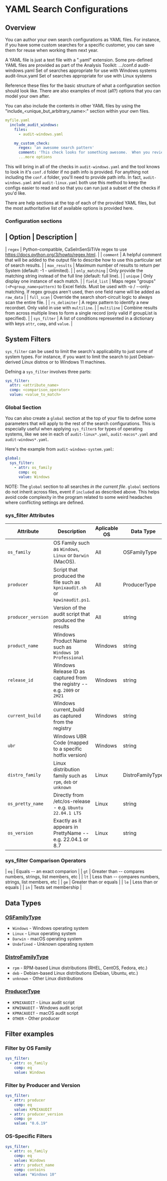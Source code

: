 # YAML Search Configurations

## Overview
You can author your own search configurations as YAML files.  For instance, if you have some custom searches for a specific customer, you can save them for reuse when working them next year.

A YAML file is just a text file with a ".yaml" extension.  Some pre-defined YAML files are provided as part of the Analysis Toolkit:
    .../conf.d
        audit-windows.yaml      Set of searches appropriate for use with Windows systems
        audit-linux.yaml        Set of searches appropriate for use with Linux systems

Reference these files for the basic structure of what a configuration section should look like.  There are also examples of most (all?) options that you can model your own after.

You can also include the contents in other YAML files by using the "include_<unique_but_arbitrary_name>:" section within your own files.
```yaml
myfile.yaml
  include_audit_windows:
    files:
      - audit-windows.yaml

    my_custom_check:
      regex: 'an awesome search pattern'
      comment: 'This check looks for something awesome.  When you review this later in Excel, this comment will remind you of its awesomeness.'
      ...more options
```

This will bring in all of the checks in `audit-windows.yaml` and the tool knows to look in it's `conf.d` folder if no path info is provided.  For anything not including the `conf.d` folder, you'll need to provide path info.  In fact, `audit-windows.yaml` and `audit-linux.yaml` both use this method to keep the configs easier to read and so that you can run just a subset of the checks if you'd like.

There are help sections at the top of each of the provided YAML files, but the most authoritative list of available options is provided here.

### Configuration sections
| Option        | Description |
-------------------------------
| `regex`         | Python-compatible, CaSeInSenSiTiVe regex to use https://docs.python.org/3/howto/regex.html. |
| `comment`       | A helpful comment that will be added to the output file to describe how to use this particular set of search results. |
| `max_results`   | Maximum number of results to return per System (default: -1 - unlimited). |
| `only_matching` | Only provide the matching string instead of the full line (default: full line). |
| `unique`        | Only display one instance of each match. |
| `field_list`    | Maps regex "groups" `(<P<group_name>pattern)` to Excel fields.  Must be used with -o / --only-matching.  If regex groups aren't used, then one field name will be added as `raw_data` |
| `full_scan`     | Override the search short-circuit logic to always scan the entire file. |
| `rs_delimiter`  | A regex pattern to identify a new recordset.  Only valid in use with `multiline`. |
| `multiline`       | Combine results from across multiple lines to form a single record (only valid if groupList is specified). |
| `sys_filter`    | A list of conditions represented in a dictionary with keys `attr`, `comp`, and `value`. |

## System Filters
`sys_filter` can be used to limit the search's applicability to just some of system types.  For instance, if you want to limit the search to just Debian-derived Linux distros or to Windows 11 machines.

Defning a `sys_filter` involves three parts:

```yaml
sys_filter:
  attr: <attribute_name>
  comp: <comparison_operator>
  value: <value_to_match>
```

### Global Section
You can also create a `global` section at the top of your file to define some parameters that will apply to the rest of the search configurations.  This is especially useful when applying `sys_filter`s for types of operating systems, like we see in each of `audit-linux*.yaml`, `audit-macos*.yaml` and `audit-windows*.yaml`.

Here's the example from `audit-windows-system.yaml`:

```yaml
global:
  sys_filter:
    - attr: os_family
      comp: eq
      value: Windows
```

NOTE: The `global` section to all searches *in the current file*.  `global` sections do not inherit across files, event if `include`d as described above.  This helps avoid code complexity in the program related to some weird headaches where conflicting settings are defined.

### sys_filter Attributes
| Attribute         | Description | Aplicable OS | Data Type |
|-------------------|-------------|--------------|-----------|
| `os_family`       | OS Family such as `Windows`, `Linux` or `Darwin` (MacOS). | All | OSFamilyType |
| `producer`        | Script that produced the file such as `kpnixaudit.sh` or `kpwinaudit.ps1`. | All | ProducerType |
| `producer_version`| Version of the audit script that produced the results | All | string | 
| `product_name`    | Windows Product Name such as `Windows 10 Professional` | Windows | string |
| `release_id`      | Windows Release ID as captured from the registry -- e.g. `2009` or `2H21` | Windows | string |
| `current_build`   | Windows current_build as captured from the registry | Windows | string |
| `ubr`             | Windows UBR Code (mapped to a specific hotfix version) | Windows | string
| `distro_family`   | Linux distribution family such as `rpm`, `deb` or `unknown` | Linux | DistroFamilyType |
| `os_pretty_name`  | Directly from /etc/os-release - e.g. `Ubuntu 22.04.1 LTS` | Linux | string |
| `os_version`      | Exactly as it appears in PrettyName -- e.g. 22.04.1 or 8.7 | Linux | string |


### sys_filter Comparison Operators
| `eq`    | Equals -- an exact comparion |
| `gt`    | Greater than -- compares numbers, strings, list members, etc |
| `lt`    | Less than -- compares numbers, strings, list members, etc | 
| `ge`    | Greater than or equals |
| `le`    | Less than or equals |
| `in`    | Tests set membership |

## Data Types 

### [OSFamilyType](src/kp_analysis_toolkit/process_scripts/models/enums.py)
- `Windows` - Windows operating system
- `Linux` - Linux operating system
- `Darwin` - macOS operating system
- `Undefined` - Unknown operating system

### [DistroFamilyType](src/kp_analysis_toolkit/process_scripts/models/enums.py)
- `rpm` - RPM-based Linux distributions (RHEL, CentOS, Fedora, etc.)
- `deb` - Debian-based Linux distributions (Debian, Ubuntu, etc.)
- `unknown` - Other Linux distributions

### [ProducerType](src/kp_analysis_toolkit/process_scripts/models/enums.py)
- `KPNIXAUDIT` - Linux audit script
- `KPWINAUDIT` - Windows audit script
- `KPMACAUDIT` - macOS audit script
- `OTHER` - Other producer

## Filter examples
### Filter by OS Family
```yaml
sys_filter:
  - attr: os_family
    comp: eq
    value: Windows
```

### Filter by Producer and Version
```yaml
sys_filter:
  - attr: producer
    comp: eq
    value: KPNIXAUDIT
  - attr: producer_version
    comp: ge
    value: "0.6.19"
```

### OS-Specific Filters
```yaml
sys_filter:
  - attr: os_family
    comp: eq
    value: Windows
  - attr: product_name
    comp: contains
    value: "Windows 10"
```